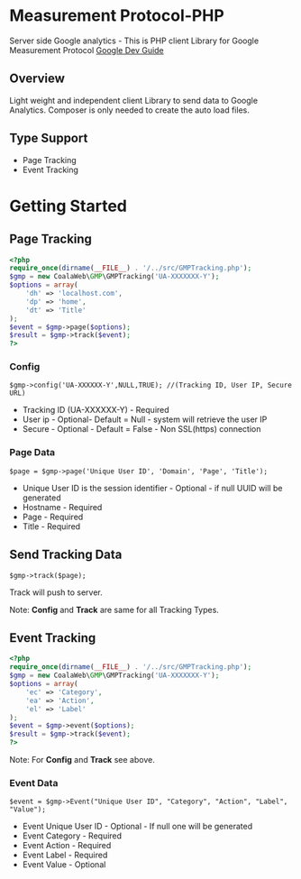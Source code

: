 # Measurement Protocol-PHP
Server side Google analytics - This is PHP client Library for Google Measurement Protocol [Google Dev Guide](https://developers.google.com/analytics/devguides/collection/protocol/v1/devguide)

## Overview
Light weight and independent client Library to send data to Google Analytics. Composer is only needed to create the auto load files.

## Type Support
 - Page Tracking
 - Event Tracking

# Getting Started

## Page Tracking

```php
<?php
require_once(dirname(__FILE__) . '/../src/GMPTracking.php');
$gmp = new CoalaWeb\GMP\GMPTracking('UA-XXXXXXX-Y');
$options = array(
    'dh' => 'localhost.com',
    'dp' => 'home',
    'dt' => 'Title'
);
$event = $gmp->page($options);
$result = $gmp->track($event);
?>
```

### Config

```
$gmp->config('UA-XXXXXX-Y',NULL,TRUE); //(Tracking ID, User IP, Secure URL)
```

 - Tracking ID (UA-XXXXXX-Y) - Required
 - User ip - Optional- Default = Null - system will retrieve the user IP
 - Secure - Optional - Default = False - Non SSL(https) connection

### Page Data

```
$page = $gmp->page('Unique User ID', 'Domain', 'Page', 'Title');
```

 - Unique User ID is the session identifier - Optional -  if null UUID will be generated
 - Hostname - Required
 - Page - Required
 - Title - Required
 
## Send Tracking Data
```
$gmp->track($page);
```
Track will push to server.

Note: **Config** and **Track** are same for all Tracking Types.
 
## Event Tracking

```php
<?php
require_once(dirname(__FILE__) . '/../src/GMPTracking.php');
$gmp = new CoalaWeb\GMP\GMPTracking('UA-XXXXXXX-Y');
$options = array(
    'ec' => 'Category',
    'ea' => 'Action',
    'el' => 'Label'
);
$event = $gmp->event($options);
$result = $gmp->track($event);
?>
```

Note: For **Config** and **Track** see above.

### Event Data

```
$event = $gmp->Event("Unique User ID", "Category", "Action", "Label", "Value");
```

- Event Unique User ID - Optional - If null one will be generated
- Event Category - Required
- Event Action - Required
- Event Label - Required
- Event Value - Optional
